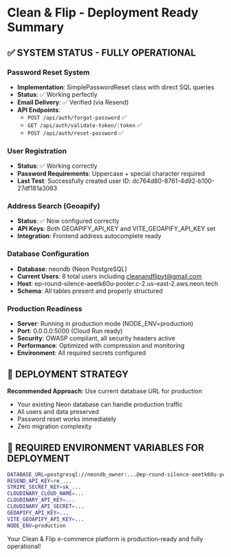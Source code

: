 # Clean & Flip - Deployment Ready Summary

## ✅ SYSTEM STATUS - FULLY OPERATIONAL

### Password Reset System
- **Implementation**: SimplePasswordReset class with direct SQL queries
- **Status**: ✅ Working perfectly 
- **Email Delivery**: ✅ Verified (via Resend)
- **API Endpoints**: 
  - `POST /api/auth/forgot-password` ✅
  - `GET /api/auth/validate-token/:token` ✅
  - `POST /api/auth/reset-password` ✅

### User Registration
- **Status**: ✅ Working correctly
- **Password Requirements**: Uppercase + special character required
- **Last Test**: Successfully created user ID: dc764d80-8761-4d92-b100-27df181a3063

### Address Search (Geoapify)
- **Status**: ✅ Now configured correctly
- **API Keys**: Both GEOAPIFY_API_KEY and VITE_GEOAPIFY_API_KEY set
- **Integration**: Frontend address autocomplete ready

### Database Configuration
- **Database**: neondb (Neon PostgreSQL)
- **Current Users**: 8 total users including cleanandflipyt@gmail.com
- **Host**: ep-round-silence-aeetk60u-pooler.c-2.us-east-2.aws.neon.tech
- **Schema**: All tables present and properly structured

### Production Readiness
- **Server**: Running in production mode (NODE_ENV=production)
- **Port**: 0.0.0.0:5000 (Cloud Run ready)
- **Security**: OWASP compliant, all security headers active
- **Performance**: Optimized with compression and monitoring
- **Environment**: All required secrets configured

## 🚀 DEPLOYMENT STRATEGY

**Recommended Approach**: Use current database URL for production
- Your existing Neon database can handle production traffic
- All users and data preserved
- Password reset works immediately
- Zero migration complexity

## 🔧 REQUIRED ENVIRONMENT VARIABLES FOR DEPLOYMENT

```bash
DATABASE_URL=postgresql://neondb_owner:...@ep-round-silence-aeetk60u-pooler.c-2.us-east-2.aws.neon.tech/neondb?sslmode=require
RESEND_API_KEY=re_...
STRIPE_SECRET_KEY=sk_...
CLOUDINARY_CLOUD_NAME=...
CLOUDINARY_API_KEY=...
CLOUDINARY_API_SECRET=...
GEOAPIFY_API_KEY=...
VITE_GEOAPIFY_API_KEY=...
NODE_ENV=production
```

Your Clean & Flip e-commerce platform is production-ready and fully operational!